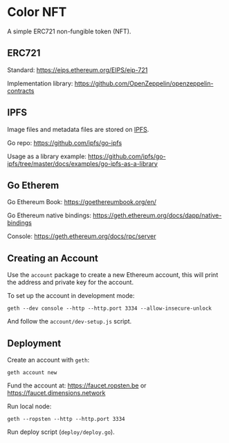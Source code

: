 # Color NFT

A simple ERC721 non-fungible token (NFT).

## ERC721

Standard: https://eips.ethereum.org/EIPS/eip-721

Implementation library: https://github.com/OpenZeppelin/openzeppelin-contracts

## IPFS

Image files and metadata files are stored on [IPFS](http://ipfs.io).

Go repo: https://github.com/ipfs/go-ipfs

Usage as a library example: https://github.com/ipfs/go-ipfs/tree/master/docs/examples/go-ipfs-as-a-library

## Go Etherem

Go Ethereum Book: https://goethereumbook.org/en/

Go Ethereum native bindings: https://geth.ethereum.org/docs/dapp/native-bindings

Console: https://geth.ethereum.org/docs/rpc/server

## Creating an Account

Use the `account` package to create a new Ethereum account, this will print the address and private key for the account.

To set up the account in development mode:

```shell
geth --dev console --http --http.port 3334 --allow-insecure-unlock
```

And follow the `account/dev-setup.js` script.

## Deployment

Create an account with `geth`:

```shell
geth account new
```

Fund the account at: https://faucet.ropsten.be or https://faucet.dimensions.network

Run local node:

```shell
geth --ropsten --http --http.port 3334
```

Run deploy script (`deploy/deploy.go`).